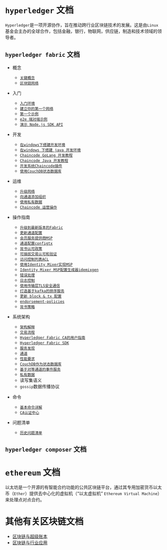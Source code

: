 # `hyperledger` 文档
`Hyperledger`是一项开源协作，旨在推动跨行业区块链技术的发展。这是由`Linux`基金会主办的全球合作，包括金融，银行，物联网，供应链，制造和技术领域的领导者。

## `hyperledger fabric` 文档
- 概念
    + [`关键概念`](./hyperledger/hyperledger%20fabric%20关键概念.md)
    + [`区块链网络`](./hyperledger/hyperledger%20fabric%20区块链网络.md) 

- 入门
    + [`入门环境`](./hyperledger/hyperledger%20fabric%20入门.md)
    + [`建立你的第一个网络`](./hyperledger/hyperledger%20fabric%20建立你的第一个网络.md)
    + [`第一个示例`](./hyperledger/hyperledger%20fabric%20第一个示例.md)
    + [`e2e 端对端示例`](./hyperledger/hyperledger%20fabric%20e2e%20端对端示例.md)
    + [`演示 Node.js SDK API`](./hyperledger/hyperledger%20fabric%20演示%20Node.js%20SDK%20API.md)

- 开发
    + [`在windows下搭建开发环境`](./hyperledger/在windows下搭建hyperledger%20fabric%20开发环境.md)
    + [`在windows 下搭建 java 开发环境`](./hyperledger/在windows%20下搭建hyperledger%20fabric%20java%20开发环境.md)
    + [`Chaincode GoLang 开发教程`](./hyperledger/hyperledger%20fabric%20Chaincode%20开发教程.md)
    + [`Chaincode Java 开发教程`](./hyperledger/hyperledger%20fabric%20Chaincode%20Java开发教程.md#)
    + [`开发系统Chaincode插件`](./hyperledger/hyperledger%20fabric%20开发系统链码插件.md)
    + [`使用CouchDB状态数据库`](./hyperledger/hyperledger%20fabric%20中使用CouchDB.md)

- 运维
    + [`升级网络`](./hyperledger/hyperledger%20fabric%20升级网络组建.md)
    + [`向通道添加组织`](./hyperledger/hyperledger%20fabric%20向通道添加组织.md)
    + [`使用私有数据`](./hyperledger/hyperledger%20fabric%20中使用私有数据.md)
    + [`Chaincode 运营操作`](./hyperledger/hyperledger%20fabric%20Chaincode%20运营操作.md)

- 操作指南
    + [`升级到最新版本的Fabric`](./hyperledger/hyperledger%20fabric%20升级网络组建.md)
    + [`更新通道配置`](./hyperledger/hyperledger%20fabric%20更新通道配置.md)
    + [`会员服务提供商MSP`](./hyperledger/hyperledger%20fabric%20会员服务提供商.md)
    + [`通道配置configtx`](./hyperledger/hyperledger%20fabric%20configtx通道配置.md)
    + [`背书认可政策`](./hyperledger/hyperledger%20fabric%20背书认可策略.md)
    + [`可插拔交易认可和验证`](./hyperledger/hyperledger%20fabric%20可插拔交易认可和验证.md)
    + [`访问控制列表ACL`](./hyperledger/hyperledger%20fabric%20访问控制列表.md)
    + [`使用Identity Mixer实现MSP`](./hyperledger/hyperledger%20fabric%20使用Identity%20Mixer实现MSP.md)
    + [`Identity Mixer MSP配置生成器idemixgen`](./hyperledger/hyperledger%20fabric%20使用Identity%20Mixer%20MSP配置生成器idemixgen.md)
    + [`错误处理`](./hyperledger/hyperledger%20fabric%20错误处理.md)
    + [`日志控制`](./hyperledger/hyperledger%20fabric%20日志控制.md)
    + [`使用传输层TLS安全通信`](./hyperledger/hyperledger%20fabric%20安全通信.md)
    + [`打造基于kafka的排序服务`](./hyperledger/hyperledger%20fabric%20打造基于kafka的排序服务.md)
    + [`更新 block & tx 配置`](./hyperledger/hyperledger%20fabric%20更新%20block%20&%20tx%20配置.md)
    + [`endorsement-policies`](./hyperledger/hyperledger%20fabric%20endorsement-policies.md)
    + [`背书策略`](./hyperledger/hyperledger%20fabric%20背书策略.md)

- 系统架构
    + [`架构解释`](./hyperledger/hyperledger%20fabric%20架构解释.md)
    + [`交易流程`](./hyperledger/hyperledger%20fabric%20交易流程.md)
    + [`Hyperledger Fabric CA的用户指南`](./hyperledger/hyperledger%20fabric%20CA认证中心.md)
    + [`Hyperledger Fabric SDK`](https://hyperledger-fabric.readthedocs.io/en/latest/fabric-sdks.html)
    + [`服务发现`](./hyperledger/hyperledger%20fabric%20服务发现.md)
    + [`通道`](./hyperledger/hyperledger%20fabric%20通道.md)
    + [`性能要求`](./hyperledger/hyperledger%20fabric%20性能要求.md)
    + [`CouchDB作为状态数据库`](./hyperledger/hyperledger%20fabric%20CouchDB作为状态数据库.md)
    + [`基于对等通道的事件服务`](./hyperledger/hyperledger%20fabric%20基于对等通道的事件服务.md)
    + [`私有数据`](./hyperledger/hyperledger%20fabric%20私有数据.md)
    + 读写集语义
    + `gossip`数据传播协议
    
- 命令
    + [`基本命令详解`](./hyperledger/hyperledger%20fabric%20基本命令详解.md)
    + [`CA认证中心`](./hyperledger/hyperledger%20fabric%20CA认证中心.md)

- 问题清单
    + [`历史问题清单`](./hyperledger/hyperledger%20fabric%20历史遗留问题清单.md)


## `hyperledger composer` 文档
    
    
# `ethereum` 文档
以太坊是一个开源的有智能合约功能的公共区块链平台，通过其专用加密货币以太币（`Ether`）提供去中心化的虚拟机（“以太虚拟机” `Ethereum Virtual Machine`）来处理点对点合约。


# 其他有关区块链文档

+ [区块链与超级账本](./区块链与超级账本.md)
+ [区块链与行业应用](./区块链与行业应用.md)